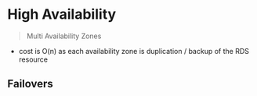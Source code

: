 # High Availability

> Multi Availability Zones

- cost is O(n) as each availability zone is duplication / backup of the RDS resource

## Failovers